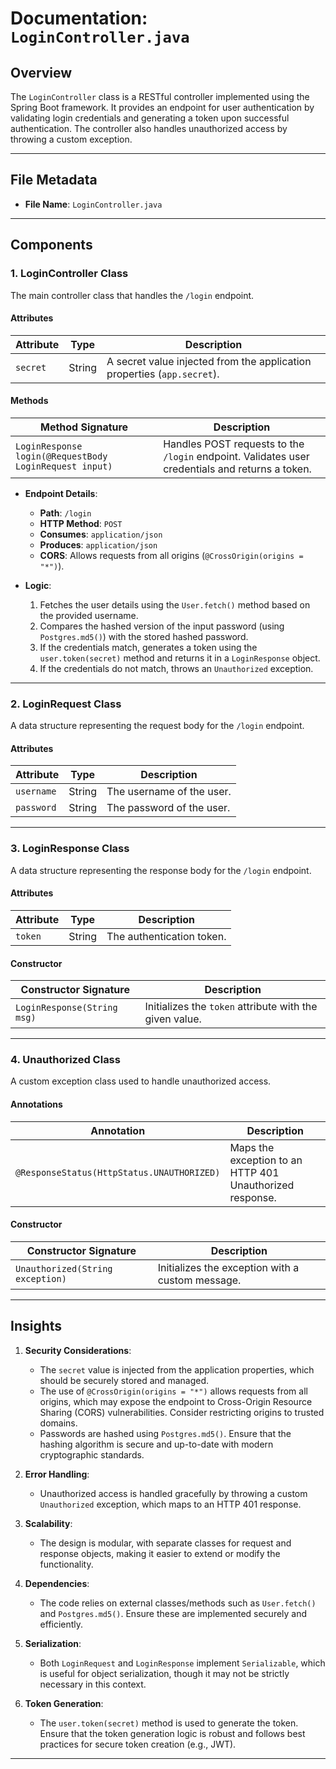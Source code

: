 # Documentation: `LoginController.java`

## Overview
The `LoginController` class is a RESTful controller implemented using the Spring Boot framework. It provides an endpoint for user authentication by validating login credentials and generating a token upon successful authentication. The controller also handles unauthorized access by throwing a custom exception.

---

## File Metadata
- **File Name**: `LoginController.java`

---

## Components

### 1. **LoginController Class**
The main controller class that handles the `/login` endpoint.

#### **Attributes**
| Attribute       | Type   | Description                                                                 |
|------------------|--------|-----------------------------------------------------------------------------|
| `secret`         | String | A secret value injected from the application properties (`app.secret`).    |

#### **Methods**
| Method Signature                                                                 | Description                                                                                     |
|----------------------------------------------------------------------------------|-------------------------------------------------------------------------------------------------|
| `LoginResponse login(@RequestBody LoginRequest input)`                           | Handles POST requests to the `/login` endpoint. Validates user credentials and returns a token. |

- **Endpoint Details**:
  - **Path**: `/login`
  - **HTTP Method**: `POST`
  - **Consumes**: `application/json`
  - **Produces**: `application/json`
  - **CORS**: Allows requests from all origins (`@CrossOrigin(origins = "*")`).

- **Logic**:
  1. Fetches the user details using the `User.fetch()` method based on the provided username.
  2. Compares the hashed version of the input password (using `Postgres.md5()`) with the stored hashed password.
  3. If the credentials match, generates a token using the `user.token(secret)` method and returns it in a `LoginResponse` object.
  4. If the credentials do not match, throws an `Unauthorized` exception.

---

### 2. **LoginRequest Class**
A data structure representing the request body for the `/login` endpoint.

#### **Attributes**
| Attribute   | Type   | Description                     |
|-------------|--------|---------------------------------|
| `username`  | String | The username of the user.       |
| `password`  | String | The password of the user.       |

---

### 3. **LoginResponse Class**
A data structure representing the response body for the `/login` endpoint.

#### **Attributes**
| Attribute   | Type   | Description                     |
|-------------|--------|---------------------------------|
| `token`     | String | The authentication token.       |

#### **Constructor**
| Constructor Signature                     | Description                                      |
|-------------------------------------------|--------------------------------------------------|
| `LoginResponse(String msg)`               | Initializes the `token` attribute with the given value. |

---

### 4. **Unauthorized Class**
A custom exception class used to handle unauthorized access.

#### **Annotations**
| Annotation                  | Description                                                                 |
|-----------------------------|-----------------------------------------------------------------------------|
| `@ResponseStatus(HttpStatus.UNAUTHORIZED)` | Maps the exception to an HTTP 401 Unauthorized response.             |

#### **Constructor**
| Constructor Signature                     | Description                                      |
|-------------------------------------------|--------------------------------------------------|
| `Unauthorized(String exception)`          | Initializes the exception with a custom message. |

---

## Insights

1. **Security Considerations**:
   - The `secret` value is injected from the application properties, which should be securely stored and managed.
   - The use of `@CrossOrigin(origins = "*")` allows requests from all origins, which may expose the endpoint to Cross-Origin Resource Sharing (CORS) vulnerabilities. Consider restricting origins to trusted domains.
   - Passwords are hashed using `Postgres.md5()`. Ensure that the hashing algorithm is secure and up-to-date with modern cryptographic standards.

2. **Error Handling**:
   - Unauthorized access is handled gracefully by throwing a custom `Unauthorized` exception, which maps to an HTTP 401 response.

3. **Scalability**:
   - The design is modular, with separate classes for request and response objects, making it easier to extend or modify the functionality.

4. **Dependencies**:
   - The code relies on external classes/methods such as `User.fetch()` and `Postgres.md5()`. Ensure these are implemented securely and efficiently.

5. **Serialization**:
   - Both `LoginRequest` and `LoginResponse` implement `Serializable`, which is useful for object serialization, though it may not be strictly necessary in this context.

6. **Token Generation**:
   - The `user.token(secret)` method is used to generate the token. Ensure that the token generation logic is robust and follows best practices for secure token creation (e.g., JWT).

---
